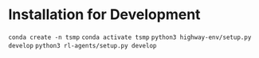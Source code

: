 # Installation for Development
`conda create -n tsmp`
`conda activate tsmp`
`python3 highway-env/setup.py develop`
`python3 rl-agents/setup.py develop`

